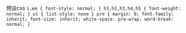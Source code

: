 预设css
`i,em {
  font-style: normal;
}
h1,h2,h3,h4,h5 {
  font-weight: normal;
}
ul {
  list-style: none
}
pre {
  margin: 0;
  font-family: inherit;
  font-size: inherit;
  white-space: pre-wrap;
  word-break: normal;
}`
